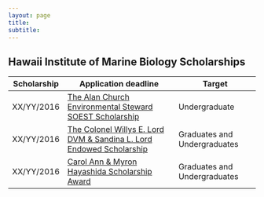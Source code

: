 ```yaml
---
layout: page
title: 
subtitle: 
---
```


Hawaii Institute of Marine Biology Scholarships
-------------------------------------


| Scholarship						         | Application deadline | Target |
| ---------- | -----------------------------------------------  | --------------------------------- |
| XX/YY/2016    | [The Alan Church Environmental Steward SOEST Scholarship](details/alan_church) | Undergraduate |
| XX/YY/2016   | [The Colonel Willys E. Lord DVM & Sandina L. Lord Endowed Scholarship](details/lord)	 | Graduates and Undergraduates |
| XX/YY/2016 | [Carol Ann & Myron Hayashida Scholarship Award](details/hayashida) | Graduates and Undergraduates |



